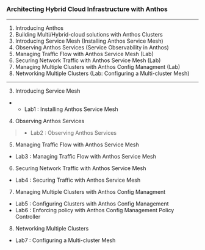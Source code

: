 ### Architecting Hybrid Cloud Infrastructure with Anthos
---
1. Introducing Anthos
2. Building Multi/Hybrid-cloud solutions with Anthos Clusters
3. Introducing Service Mesh (Installing Anthos Service Mesh)
4. Observing Anthos Services (Service Observability in Anthos)
5. Managing Traffic Flow with Anthos Service Mesh (Lab)
6. Securing Network Traffic with Anthos Service Mesh (Lab)
7. Managing Multiple Clusters with Anthos Config Managment (Lab)
8. Networking Multiple Clusters (Lab: Configuring a Multi-cluster Mesh)

---

3. Introducing Service Mesh 
  * - Lab1 : Installing Anthos Service Mesh
4. Observing Anthos Services 
  > - Lab2 : Observing Anthos Services
5. Managing Traffic Flow with Anthos Service Mesh
  - Lab3 : Managing Traffic Flow with Anthos Service Mesh
6. Securing Network Traffic with Anthos Service Mesh
  - Lab4 : Securing Traffic with Anthos Service Mesh
7. Managing Multiple Clusters with Anthos Config Managment
  - Lab5 : Configuring Clusters with Anthos Config Management
  - Lab6 : Enforcing policy with Anthos Config Management Policy Controller
8. Networking Multiple Clusters 
  - Lab7 : Configuring a Multi-cluster Mesh